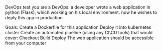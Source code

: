 DevOps test
you are a DevOps.
a developer wrote a web application in python (Flask), which working on his local environment.
now he wishes to deply this app in production

Goals:
Create a Dockerfile for this application
Deploy it into kubernetes cluster
Create an automated pipeline (using any CI\CD tools) that would cover:
Checkout
Build
Deploy
The web application should be accessible from your computer
